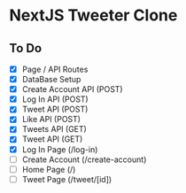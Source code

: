 # NextJS Tweeter Clone

## To Do

- [x] Page / API Routes
- [x] DataBase Setup
- [x] Create Account API (POST)
- [x] Log In API (POST)
- [x] Tweet API (POST)
- [x] Like API (POST)
- [x] Tweets API (GET)
- [x] Tweet API (GET)
- [x] Log In Page (/log-in)
- [ ] Create Account (/create-account)
- [ ] Home Page (/)
- [ ] Tweet Page (/tweet/[id])
